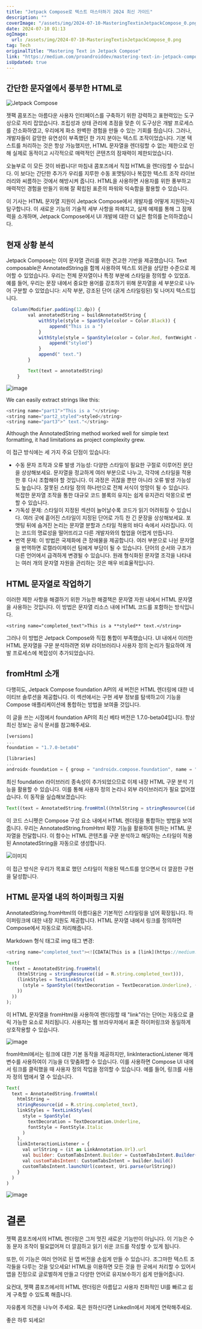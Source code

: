 ```yaml
---
title: "Jetpack Compose로 텍스트 마스터하기 2024 최신 가이드"
description: ""
coverImage: "/assets/img/2024-07-10-MasteringTextinJetpackCompose_0.png"
date: 2024-07-10 01:13
ogImage:
  url: /assets/img/2024-07-10-MasteringTextinJetpackCompose_0.png
tag: Tech
originalTitle: "Mastering Text in Jetpack Compose"
link: "https://medium.com/proandroiddev/mastering-text-in-jetpack-compose-e99dbf031aed"
isUpdated: true
---
```


## 간단한 문자열에서 풍부한 HTML로

![Jetpack Compose](/assets/img/2024-07-10-MasteringTextinJetpackCompose_0.png)

젯팩 콤포즈는 아름다운 사용자 인터페이스를 구축하기 위한 강력하고 표현력있는 도구상으로 자리 잡았습니다. 조립성과 상태 관리에 초점을 맞춘 이 도구상은 개발 프로세스를 간소화하였고, 우리에게 화소 완벽한 경험을 만들 수 있는 기회를 줬습니다. 그러나, 개발자들이 갈망한 유연성이 부족했던 한 가지 분야는 텍스트 조작이었습니다. 기본 텍스트를 처리하는 것은 항상 가능했지만, HTML 문자열을 렌더링할 수 없는 제한으로 인해 실제로 동적이고 시각적으로 매력적인 콘텐츠의 잠재력이 제한되었습니다.

오늘부로 이 모든 것이 바뀝니다! 마침내 콤포즈에서 직접 HTML을 렌더링할 수 있습니다. 이 보다는 간단한 추가가 우리를 지루한 수동 포맷팅이나 복잡한 텍스트 조작 라이브러리와 씨름하는 것에서 해방시켜 줍니다. HTML을 사용하면 사용자를 위한 풍부하고 매력적인 경험을 만들기 위해 잘 확립된 표준의 파워와 익숙함을 활용할 수 있습니다.

<!-- cozy-coder - 수평 -->

<ins class="adsbygoogle"
     style="display:block"
     data-ad-client="ca-pub-4877378276818686"
     data-ad-slot="1107185301"
     data-ad-format="auto"
     data-full-width-responsive="true"></ins>

<script>
     (adsbygoogle = window.adsbygoogle || []).push({});
</script>

이 기사는 HTML 문자열 지원이 Jetpack Compose에서 개발자를 어떻게 지원하는지 탐구합니다. 이 새로운 기능의 기술적 세부 사항을 파헤치고, 실제 예제를 통해 그 잠재력을 소개하며, Jetpack Compose에서 UI 개발에 대한 더 넓은 함의를 논의하겠습니다.

## 현재 상황 분석

Jetpack Compose는 이미 문자열 관리를 위한 견고한 기반을 제공했습니다. Text composable은 AnnotatedString을 함께 사용하여 텍스트 외관을 상당한 수준으로 제어할 수 있었습니다. 우리는 전체 문자열이나 특정 부분에 스타일을 정의할 수 있었죠. 예를 들어, 우리는 문장 내에서 중요한 용어를 강조하기 위해 문자열을 세 부분으로 나누어 구분할 수 있었습니다: 시작 부분, 강조된 단어 (굵게 스타일링된) 및 나머지 텍스트입니다.

```js
  Column(Modifier.padding(12.dp)) {
        val annotatedString = buildAnnotatedString {
            withStyle(style = SpanStyle(color = Color.Black)) {
                append("This is a ")
            }
            withStyle(style = SpanStyle(color = Color.Red, fontWeight = FontWeight.Bold)) {
                append("styled")
            }
            append(" text.")
        }

        Text(text = annotatedString)
    }
```

<!-- cozy-coder - 수평 -->

<ins class="adsbygoogle"
     style="display:block"
     data-ad-client="ca-pub-4877378276818686"
     data-ad-slot="1107185301"
     data-ad-format="auto"
     data-full-width-responsive="true"></ins>

<script>
     (adsbygoogle = window.adsbygoogle || []).push({});
</script>

![image](/assets/img/2024-07-10-MasteringTextinJetpackCompose_1.png)

We can easily extract strings like this:

```js
<string name="part1">"This is a "</string>
<string name="part2_styled">styled</string>
<string name="part3">" text."</string>
```

Although the AnnotatedString method worked well for simple text formatting, it had limitations as project complexity grew.

<!-- cozy-coder - 수평 -->

<ins class="adsbygoogle"
     style="display:block"
     data-ad-client="ca-pub-4877378276818686"
     data-ad-slot="1107185301"
     data-ad-format="auto"
     data-full-width-responsive="true"></ins>

<script>
     (adsbygoogle = window.adsbygoogle || []).push({});
</script>

이 접근 방식에는 세 가지 주요 단점이 있습니다:

- 수동 문자 조작과 오류 발생 가능성: 다양한 스타일이 필요한 구절로 이루어진 문단을 상상해보세요. 문자열을 정교하게 여러 부분으로 나누고, 각각에 스타일을 적용한 후 다시 조합해야 할 것입니다. 이 과정은 귀찮을 뿐만 아니라 오류 발생 가능성도 높습니다. 잘못된 스타일 정의 하나만으로 전체 서식이 엉망이 될 수 있습니다. 복잡한 문자열 조작을 통한 대규모 코드 블록의 유지는 쉽게 유지관리 악몽으로 변할 수 있습니다.
- 가독성 문제: 스타일이 지정된 섹션이 늘어날수록 코드가 읽기 어려워질 수 있습니다. 여러 곳에 흩어진 스타일이 지정된 단어로 가득 찬 긴 문장을 상상해보세요. 포맷팅 뒤에 숨겨진 논리는 문자열 분할과 스타일 적용의 바다 속에서 사라집니다. 이는 코드의 명료성을 떨어뜨리고 다른 개발자와의 협업을 어렵게 만듭니다.
- 번역 문제: 이 방법은 국제화에 큰 장애물을 제공합니다. 여러 부분으로 나뉜 문자열을 번역하면 로캘라이제이션 팀에게 부담이 될 수 있습니다. 단어의 순서와 구조가 다른 언어에서 급격하게 변경될 수 있습니다. 원래 형식화된 문자열 조각을 나타내는 여러 개의 문자열 자원을 관리하는 것은 매우 비효율적입니다.

## HTML 문자열로 작업하기

이러한 제한 사항을 해결하기 위한 가능한 해결책은 문자열 자원 내에서 HTML 문자열을 사용하는 것입니다. 이 방법은 문자열 리소스 내에 HTML 코드를 포함하는 방식입니다.

<!-- cozy-coder - 수평 -->

<ins class="adsbygoogle"
     style="display:block"
     data-ad-client="ca-pub-4877378276818686"
     data-ad-slot="1107185301"
     data-ad-format="auto"
     data-full-width-responsive="true"></ins>

<script>
     (adsbygoogle = window.adsbygoogle || []).push({});
</script>

    <string name="completed_text">This is a **styled** text.</string>

그러나 이 방법은 Jetpack Compose와 직접 통합이 부족했습니다. UI 내에서 이러한 HTML 문자열을 구문 분석하려면 외부 라이브러리나 사용자 정의 논리가 필요하여 개발 프로세스에 복잡성이 추가되었습니다.

## fromHtml 소개

다행히도, Jetpack Compose foundation API의 새 버전은 HTML 렌더링에 대한 네이티브 솔루션을 제공합니다. 이 섹션에서는 구현 세부 정보를 탐색하고이 기능을 Compose 애플리케이션에 통합하는 방법을 보여줄 것입니다.

<!-- cozy-coder - 수평 -->

<ins class="adsbygoogle"
     style="display:block"
     data-ad-client="ca-pub-4877378276818686"
     data-ad-slot="1107185301"
     data-ad-format="auto"
     data-full-width-responsive="true"></ins>

<script>
     (adsbygoogle = window.adsbygoogle || []).push({});
</script>

이 글을 쓰는 시점에서 foundation API의 최신 베타 버전은 1.7.0-beta04입니다. 항상 최신 정보는 공식 문서를 참고해주세요.

```js
[versions]
...
foundation = "1.7.0-beta04"

[libraries]
...
androidx-foundation = { group = "androidx.compose.foundation", name = "foundation", version.ref = "foundation" }
```

최신 foundation 라이브러리 종속성이 추가되었으므로 이제 내장 HTML 구문 분석 기능을 활용할 수 있습니다. 이를 통해 사용자 정의 논리나 외부 라이브러리가 필요 없어졌습니다. 이 동작을 실습해보겠습니다:

```js
Text((text = AnnotatedString.fromHtml((htmlString = stringResource((id = R.string.completed_text))))));
```

<!-- cozy-coder - 수평 -->

<ins class="adsbygoogle"
     style="display:block"
     data-ad-client="ca-pub-4877378276818686"
     data-ad-slot="1107185301"
     data-ad-format="auto"
     data-full-width-responsive="true"></ins>

<script>
     (adsbygoogle = window.adsbygoogle || []).push({});
</script>

이 코드 스니펫은 Compose 구성 요소 내에서 HTML 렌더링을 통합하는 방법을 보여줍니다. 우리는 AnnotatedString.fromHtml 확장 기능을 활용하여 원하는 HTML 문자열을 전달합니다. 이 함수는 HTML 콘텐츠를 구문 분석하고 해당하는 스타일이 적용된 AnnotatedString을 자동으로 생성합니다.

![이미지](/assets/img/2024-07-10-MasteringTextinJetpackCompose_2.png)

이 접근 방식은 우리가 목표로 했던 스타일이 적용된 텍스트를 얻으면서 더 깔끔한 구현을 달성합니다.

## HTML 문자열 내의 하이퍼링크 지원

<!-- cozy-coder - 수평 -->

<ins class="adsbygoogle"
     style="display:block"
     data-ad-client="ca-pub-4877378276818686"
     data-ad-slot="1107185301"
     data-ad-format="auto"
     data-full-width-responsive="true"></ins>

<script>
     (adsbygoogle = window.adsbygoogle || []).push({});
</script>

AnnotatedString.fromHtml의 아름다움은 기본적인 스타일링을 넘어 확장됩니다. 하이퍼링크에 대한 내장 지원도 제공합니다. HTML 문자열 내에서 링크를 정의하면 Compose에서 자동으로 처리해줍니다.

Markdown 형식 태그로 img 태그 변경:

```js
<string name="completed_text"><![CDATA[This is a [link](https://medium.com/@stefanoq21).]]></string>
```

```js
Text(
  (text = AnnotatedString.fromHtml(
    (htmlString = stringResource((id = R.string.completed_text))),
    (linkStyles = TextLinkStyles(
      (style = SpanStyle((textDecoration = TextDecoration.Underline), (fontStyle = FontStyle.Italic)))
    ))
  ))
);
```

이 HTML 문자열을 fromHtml을 사용하여 렌더링할 때 "link"라는 단어는 자동으로 클릭 가능한 요소로 처리됩니다. 사용자는 웹 브라우저에서 표준 하이퍼링크와 동일하게 상호작용할 수 있습니다.

<!-- cozy-coder - 수평 -->

<ins class="adsbygoogle"
     style="display:block"
     data-ad-client="ca-pub-4877378276818686"
     data-ad-slot="1107185301"
     data-ad-format="auto"
     data-full-width-responsive="true"></ins>

<script>
     (adsbygoogle = window.adsbygoogle || []).push({});
</script>

![image](https://miro.medium.com/v2/resize:fit:1400/1*JhhZcgi6X7jTmBtZa9TUYw.gif)

fromHtml에서는 링크에 대한 기본 동작을 제공하지만, linkInteractionListener 매개변수를 사용하여이 기능을 더 맞춤화할 수 있습니다. 이를 사용하면 Compose UI 내에서 링크를 클릭했을 때 사용자 정의 작업을 정의할 수 있습니다.
예를 들어, 링크를 사용자 정의 탭에서 열 수 있습니다.

```js
Text(
  text = AnnotatedString.fromHtml(
    htmlString =
    stringResource(id = R.string.completed_text),
    linkStyles = TextLinkStyles(
      style = SpanStyle(
        textDecoration = TextDecoration.Underline,
        fontStyle = FontStyle.Italic
      )
    ),
    linkInteractionListener = {
      val urlString = (it as LinkAnnotation.Url).url
      val builder: CustomTabsIntent.Builder = CustomTabsIntent.Builder()
      val customTabsIntent: CustomTabsIntent = builder.build()
      customTabsIntent.launchUrl(context, Uri.parse(urlString))
    }
  )
)
```

![image](https://miro.medium.com/v2/resize:fit:1400/1*aA3yAB82ONpXjJTtE_Lm0A.gif)

<!-- cozy-coder - 수평 -->

<ins class="adsbygoogle"
     style="display:block"
     data-ad-client="ca-pub-4877378276818686"
     data-ad-slot="1107185301"
     data-ad-format="auto"
     data-full-width-responsive="true"></ins>

<script>
     (adsbygoogle = window.adsbygoogle || []).push({});
</script>

# 결론

젯팩 콤포즈에서의 HTML 렌더링은 그저 멋진 새로운 기능만이 아닙니다. 이 기능은 수동 문자 조작이 필요없어져 더 깔끔하고 읽기 쉬운 코드를 작성할 수 있게 됩니다.

또한, 이 기능은 여러 언어로 된 앱 버전을 손쉽게 만들 수 있습니다. 조그마한 텍스트 조각들을 다루는 것을 잊으세요! HTML을 이용하면 모든 것을 한 곳에서 처리할 수 있어서 앱을 진정으로 글로벌하게 만들고 다양한 언어로 유지보수하기 쉽게 만들어줍니다.

요컨대, 젯팩 콤포즈에서의 HTML 렌더링은 아름답고 사용자 친화적인 UI를 빠르고 쉽게 구축할 수 있도록 해줍니다.

<!-- cozy-coder - 수평 -->

<ins class="adsbygoogle"
     style="display:block"
     data-ad-client="ca-pub-4877378276818686"
     data-ad-slot="1107185301"
     data-ad-format="auto"
     data-full-width-responsive="true"></ins>

<script>
     (adsbygoogle = window.adsbygoogle || []).push({});
</script>

자유롭게 의견을 나누어 주세요. 혹은 원하신다면 LinkedIn에서 저에게 연락해주세요.

좋은 하루 되세요!
